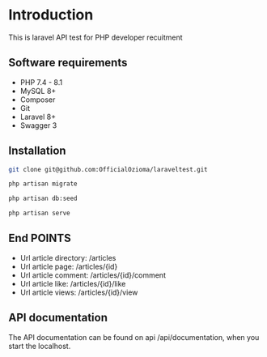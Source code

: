 # Introduction

This is laravel API test for PHP developer recuitment

## Software requirements

* PHP 7.4 - 8.1
* MySQL 8+
* Composer
* Git
* Laravel 8+
* Swagger 3


## Installation

```sh
git clone git@github.com:OfficialOzioma/laraveltest.git
```

```sh
php artisan migrate
```

```sh
php artisan db:seed
```

```sh
php artisan serve

```

## End POINTS

* Url article directory: /articles
* Url article page: /articles/{id}
* Url article comment: /articles/{id}/comment
* Url article like: /articles/{id}/like
* Url article views: /articles/{id}/view

## API documentation

The API documentation can be found on api
/api/documentation, when you start the localhost.
